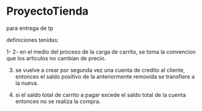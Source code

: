 # ProyectoTienda
para entrega de tp

definiciones tenidas:

1-
2- en el medio del proceso de la carga de carrito, se toma la convencion que los articulos no cambian de precio.


3. se vuelve a crear por segunda vez una cuenta de credito al cliente, entonces el saldo positivo de la 
anteriormente removida se transfiere a la nueva.

4. si el saldo total de carrito a pagar excede el saldo total de la cuenta entonces no se realiza la 
compra.